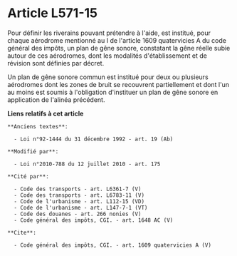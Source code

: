 # Article L571-15

Pour définir les riverains pouvant prétendre à l'aide, est institué, pour chaque aérodrome mentionné au I de l'article 1609
quatervicies A du code général des impôts, un plan de gêne sonore, constatant la gêne réelle subie autour de ces aérodromes,
dont les modalités d'établissement et de révision sont définies par décret. 

Un plan de gêne sonore commun est institué pour deux ou plusieurs aérodromes dont les zones de bruit se recouvrent
partiellement et dont l'un au moins est soumis à l'obligation d'instituer un plan de gêne sonore en application de l'alinéa
précédent.

**Liens relatifs à cet article**

	**Anciens textes**:

	  - Loi n°92-1444 du 31 décembre 1992 - art. 19 (Ab)

	**Modifié par**:

	  - Loi n°2010-788 du 12 juillet 2010 - art. 175

	**Cité par**:

	  - Code des transports - art. L6361-7 (V)
	  - Code des transports - art. L6783-11 (V)
	  - Code de l'urbanisme - art. L112-15 (VD)
	  - Code de l'urbanisme - art. L147-7-1 (VT)
	  - Code des douanes - art. 266 nonies (V)
	  - Code général des impôts, CGI. - art. 1648 AC (V)

	**Cite**:

	  - Code général des impôts, CGI. - art. 1609 quatervicies A (V)
